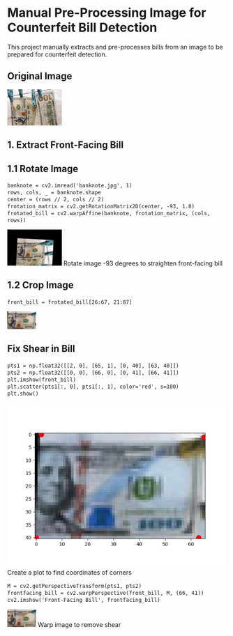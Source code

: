 # Manual Pre-Processing Image for Counterfeit Bill Detection
This project manually extracts and pre-processes bills from an image to be prepared for counterfeit detection.
## Original Image
![](images/banknote.jpg)
## 1. Extract Front-Facing Bill
## 1.1 Rotate Image
```
banknote = cv2.imread('banknote.jpg', 1)
rows, cols, _ = banknote.shape
center = (rows // 2, cols // 2)
frotation_matrix = cv2.getRotationMatrix2D(center, -93, 1.0)
frotated_bill = cv2.warpAffine(banknote, frotation_matrix, (cols, rows))
```
![](images/rotated_front.jpg)
Rotate image -93 degrees to straighten front-facing bill
## 1.2 Crop Image
```
front_bill = frotated_bill[26:67, 21:87]
```
![](images/cropped_front.jpg)
## Fix Shear in Bill
```
pts1 = np.float32([[2, 0], [65, 1], [0, 40], [63, 40]])
pts2 = np.float32([[0, 0], [66, 0], [0, 41], [66, 41]])
plt.imshow(front_bill)
plt.scatter(pts1[:, 0], pts1[:, 1], color='red', s=100)
plt.show()
```
![](images/dots.jpg)
Create a plot to find coordinates of corners
```
M = cv2.getPerspectiveTransform(pts1, pts2)
frontfacing_bill = cv2.warpPerspective(front_bill, M, (66, 41))
cv2.imshow('Front-Facing Bill', frontfacing_bill)
```
![](images/frontfacing_bill.jpg)
Warp image to remove shear
